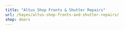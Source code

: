 ```yaml
---
title: "Altus Shop Fronts & Shutter Repairs"
url: /hayes/altus-shop-fronts-and-shutter-repairs/
shop: doors
---
```

